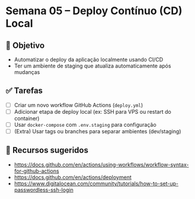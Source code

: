# Semana 05 – Deploy Contínuo (CD) Local

## 🎯 Objetivo
- Automatizar o deploy da aplicação localmente usando CI/CD
- Ter um ambiente de staging que atualiza automaticamente após mudanças

## ✅ Tarefas

- [ ] Criar um novo workflow GitHub Actions (`deploy.yml`)
- [ ] Adicionar etapa de deploy local (ex: SSH para VPS ou restart do container)
- [ ] Usar `docker-compose` com `.env.staging` para configuração
- [ ] (Extra) Usar tags ou branches para separar ambientes (dev/staging)

## 🔧 Recursos sugeridos
- https://docs.github.com/en/actions/using-workflows/workflow-syntax-for-github-actions
- https://docs.github.com/en/actions/deployment
- https://www.digitalocean.com/community/tutorials/how-to-set-up-passwordless-ssh-login